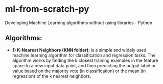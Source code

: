 # ml-from-scratch-py
Developing Machine Learning algorithms without using libraries - Python

## Algorithms:

* **1) K-Nearest Neighbors (KNN folder):**
is a simple and widely used machine learning algorithm for classification and regression tasks. The algorithm works by finding the k closest training examples in the feature space to a new input data point, and then predicting the output label or value based on the majority vote (in classification) or the mean (in regression) of the k nearest neighbors.
